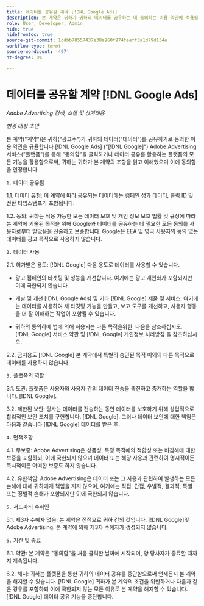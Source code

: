 ```yaml
---
title: 데이터를 공유할 계약 [!DNL Google Ads]
description: 본 계약은 귀하가 귀하의 데이터를 공유하는 데 동의하는 이용 약관에 적용됩니다 [!DNL Google Ads] Adobe Advertising 서비스를 통해.
role: User, Developer, Admin
hide: true
hidefromtoc: true
source-git-commit: 1cdbb78557437e38a960f974feeff3a1d79d134e
workflow-type: tm+mt
source-wordcount: '497'
ht-degree: 0%

---
```


# 데이터를 공유할 계약 [!DNL Google Ads]

<!-- In TOC, but hidden from TOC and both external and internal search -->

*Adobe Advertising 검색, 소셜 및 상거래용*

*변경 대상 초안*

<!-- *Last updated: March 1, 2024* -->

본 계약(&quot;계약&quot;)은 귀하(&quot;광고주&quot;)가 귀하의 데이터(&quot;데이터&quot;)를 공유하기로 동의한 이용 약관을 규율합니다 [!DNL Google Ads] (&quot;[!DNL Google]&quot;) Adobe Advertising 서비스(&quot;플랫폼&quot;)를 통해 &quot;동의함&quot;을 클릭하거나 데이터 공유를 활용하는 플랫폼의 모든 기능을 활용함으로써, 귀하는 귀하가 본 계약의 조항을 읽고 이해했으며 이에 동의함을 인정합니다.

`1.` 데이터 공유됨

1.1. 데이터 유형: 이 계약에 따라 공유되는 데이터에는 캠페인 성과 데이터, 클릭 ID 및 전환 타임스탬프가 포함됩니다.

1.2. 동의: 귀하는 적용 가능한 모든 데이터 보호 및 개인 정보 보호 법률 및 규정에 따라 본 계약에 기술된 목적을 위해 Google과 데이터를 공유하는 데 필요한 모든 동의를 사용자로부터 받았음을 진술하고 보증합니다. Google은 EEA 및 영국 사용자의 동의 없는 데이터를 광고 목적으로 사용하지 않습니다.

`2.` 데이터 사용

2.1. 허가받은 용도: [!DNL Google] 다음 용도로 데이터를 사용할 수 있습니다.

* 광고 캠페인의 타겟팅 및 성능을 개선합니다. 여기에는 광고 개인화가 포함되지만 이에 국한되지 않습니다.

* 개발 및 개선 [!DNL Google Ads] 및 기타 [!DNL Google] 제품 및 서비스. 여기에는 데이터를 사용하여 새 타깃팅 기능을 만들고, 보고 도구를 개선하고, 사용자 행동을 더 잘 이해하는 작업이 포함될 수 있습니다.

* 귀하의 동의하에 법에 의해 허용되는 다른 목적을위한. 다음을 참조하십시오. [!DNL Google] 서비스 약관 및 [!DNL Google] 개인정보 처리방침 을 참조하십시오.

2.2. 금지용도 [!DNL Google] 본 계약에서 특별히 승인된 목적 이외의 다른 목적으로 데이터를 사용하지 않습니다.

`3.` 플랫폼의 역할

3.1. 도관: 플랫폼은 사용자와 사용자 간의 데이터 전송을 촉진하고 중개하는 역할을 합니다. [!DNL Google].

3.2. 제한된 보안: 당사는 데이터를 전송하는 동안 데이터를 보호하기 위해 상업적으로 합리적인 보안 조치를 구현합니다. [!DNL Google]. 그러나 데이터 보안에 대한 책임은 다음과 같습니다 [!DNL Google] 데이터를 받은 후.

`4.` 면책조항

4.1. 무보증: Adobe Advertising은 상품성, 특정 목적에의 적합성 또는 비침해에 대한 보증을 포함하되, 이에 국한되지 않으며 데이터 또는 해당 사용과 관련하여 명시적이든 묵시적이든 어떠한 보증도 하지 않습니다.

4.2. 유한책임: Adobe Advertising은 데이터 또는 그 사용과 관련하여 발생하는 모든 손해에 대해 귀하에게 책임을 지지 않으며, 여기에는 직접, 간접, 우발적, 결과적, 특별 또는 징벌적 손해가 포함되지만 이에 국한되지 않습니다.

`5.` 서드파티 수취인

5.1. 제3자 수혜자 없음: 본 계약은 전적으로 귀하 간의 것입니다. [!DNL Google]및 Adobe Advertising. 본 계약에 의해 제3자 수혜자가 생성되지 않습니다.

`6.` 기간 및 종료

6.1. 약관: 본 계약은 &quot;동의함&quot;을 처음 클릭한 날짜에 시작되며, 양 당사자가 종료할 때까지 계속됩니다.

6.2. 해지: 귀하는 플랫폼을 통한 귀하의 데이터 공유를 중단함으로써 언제든지 본 계약을 해지할 수 있습니다. [!DNL Google] 귀하가 본 계약의 조건을 위반하거나 다음과 같은 경우를 포함하되 이에 국한되지 않는 모든 이유로 본 계약을 해지할 수 있습니다. [!DNL Google] 데이터 공유 기능을 중단합니다.

